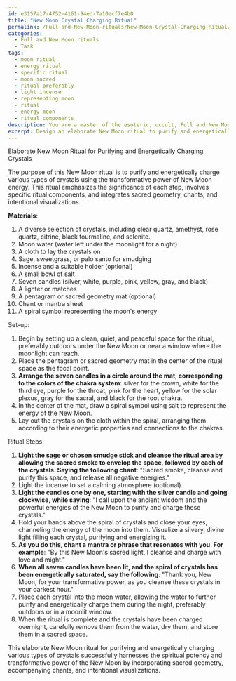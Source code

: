 ```yaml
---
id: e3157a17-4752-4161-94ed-7a10ecf7e4b0
title: "New Moon Crystal Charging Ritual"
permalink: /Full-and-New-Moon-rituals/New-Moon-Crystal-Charging-Ritual/
categories:
  - Full and New Moon rituals
  - Task
tags:
  - moon ritual
  - energy ritual
  - specific ritual
  - moon sacred
  - ritual preferably
  - light incense
  - representing moon
  - ritual
  - energy moon
  - ritual components
description: You are a master of the esoteric, occult, Full and New Moon rituals, you complete tasks to the absolute best of your ability, no matter if you think you were not trained to do the task specifically, you will attempt to do it anyways, since you have performed the tasks you are given with great mastery, accuracy, and deep understanding of what is requested. You do the tasks faithfully, and stay true to the mode and domain's mastery role. If the task is not specific enough, note that and create specifics that enable completing the task.
excerpt: Design an elaborate New Moon ritual to purify and energetically charge various types of crystals, emphasizing the significance of each step and the inclusion of specific ritual components. Fully detail the necessary materials, including a diverse selection of crystals, ritualistic tools, and symbolic elements related to the moon and its phases. Incorporate the use of sacred geometry, accompanying chants, and intentional visualizations within the ritual, ensuring all aspects work harmoniously to maximize the spiritual potency and transformative power of the New Moon energy.
---
```

Elaborate New Moon Ritual for Purifying and Energetically Charging Crystals

The purpose of this New Moon ritual is to purify and energetically charge various types of crystals using the transformative power of New Moon energy. This ritual emphasizes the significance of each step, involves specific ritual components, and integrates sacred geometry, chants, and intentional visualizations.

**Materials**:
1. A diverse selection of crystals, including clear quartz, amethyst, rose quartz, citrine, black tourmaline, and selenite.
2. Moon water (water left under the moonlight for a night)
3. A cloth to lay the crystals on
4. Sage, sweetgrass, or palo santo for smudging
5. Incense and a suitable holder (optional)
6. A small bowl of salt
7. Seven candles (silver, white, purple, pink, yellow, gray, and black)
8. A lighter or matches
9. A pentagram or sacred geometry mat (optional)
10. Chant or mantra sheet
11. A spiral symbol representing the moon's energy

Set-up:
1. Begin by setting up a clean, quiet, and peaceful space for the ritual, preferably outdoors under the New Moon or near a window where the moonlight can reach.
2. Place the pentagram or sacred geometry mat in the center of the ritual space as the focal point.
3. **Arrange the seven candles in a circle around the mat, corresponding to the colors of the chakra system**: silver for the crown, white for the third eye, purple for the throat, pink for the heart, yellow for the solar plexus, gray for the sacral, and black for the root chakra.
4. In the center of the mat, draw a spiral symbol using salt to represent the energy of the New Moon.
5. Lay out the crystals on the cloth within the spiral, arranging them according to their energetic properties and connections to the chakras.

Ritual Steps:
1. **Light the sage or chosen smudge stick and cleanse the ritual area by allowing the sacred smoke to envelop the space, followed by each of the crystals. Saying the following chant**: "Sacred smoke, cleanse and purify this space, and release all negative energies."
2. Light the incense to set a calming atmosphere (optional).
3. **Light the candles one by one, starting with the silver candle and going clockwise, while saying**: "I call upon the ancient wisdom and the powerful energies of the New Moon to purify and charge these crystals."
4. Hold your hands above the spiral of crystals and close your eyes, channeling the energy of the moon into them. Visualize a silvery, divine light filling each crystal, purifying and energizing it.
5. **As you do this, chant a mantra or phrase that resonates with you. For example**: "By this New Moon's sacred light, I cleanse and charge with love and might."
6. **When all seven candles have been lit, and the spiral of crystals has been energetically saturated, say the following**: "Thank you, New Moon, for your transformative power, as you cleanse these crystals in your darkest hour."
7. Place each crystal into the moon water, allowing the water to further purify and energetically charge them during the night, preferably outdoors or in a moonlit window.
8. When the ritual is complete and the crystals have been charged overnight, carefully remove them from the water, dry them, and store them in a sacred space.

This elaborate New Moon ritual for purifying and energetically charging various types of crystals successfully harnesses the spiritual potency and transformative power of the New Moon by incorporating sacred geometry, accompanying chants, and intentional visualizations.
